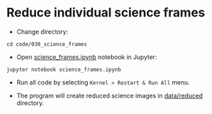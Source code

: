 # Reduce individual science frames

* Change directory:

```
cd code/030_science_frames
```

* Open [science_frames.ipynb](science_frames.ipynb) notebook in Jupyter:

```
jupyter notebook science_frames.ipynb
```
* Run all code by selecting `Kernel > Restart & Run All` menu.

* The program will create reduced science images in [data/reduced](data/reduced) directory.
